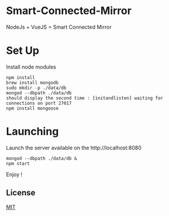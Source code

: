 # Smart-Connected-Mirror
NodeJs  + VueJS = Smart Connected Mirror

# Set Up
Install node modules
```
npm install
brew install mongodb
sudo mkdir -p ./data/db
mongod --dbpath ./data/db
should display the second time : [initandlisten] waiting for connections on port 27017
npm install mongoose
```

# Launching
Launch the server available on the http://localhost:8080
```
mongod --dbpath ./data/db &
npm start
```

Enjoy !

## License
[MIT](https://choosealicense.com/licenses/mit/)
